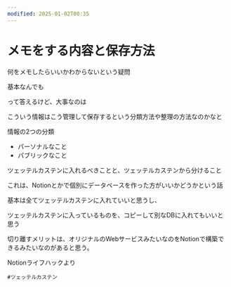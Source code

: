 ```yaml
---
modified: 2025-01-02T00:35
---
```

# メモをする内容と保存方法

何をメモしたらいいかわからないという疑問

基本なんでも

って答えるけど、大事なのは

こういう情報はこう管理して保存するという分類方法や整理の方法なのかなと

情報の2つの分類

- パーソナルなこと  
- パブリックなこと  

ツェッテルカステンに入れるべきことと、ツェッテルカステンから分けること

これは、Notionとかで個別にデータベースを作った方がいいかどうかという話

基本は全てツェッテルカステンに入れていいと思うし、

ツェッテルカステンに入っているものを、コピーして別なDBに入れてもいいと思う

切り離すメリットは、オリジナルのWebサービスみたいなのをNotionで構築できるみたいなのがあると思う。

Notionライフハックより

`#ツェッテルカステン`
